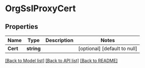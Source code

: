 # OrgSslProxyCert

## Properties
Name | Type | Description | Notes
------------ | ------------- | ------------- | -------------
**Cert** | **string** |  | [optional] [default to null]

[[Back to Model list]](../README.md#documentation-for-models) [[Back to API list]](../README.md#documentation-for-api-endpoints) [[Back to README]](../README.md)

